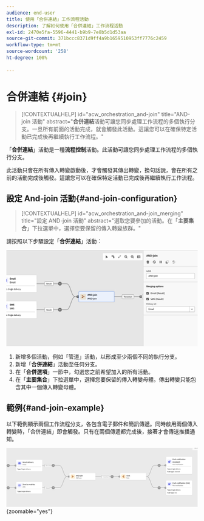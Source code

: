 ```yaml
---
audience: end-user
title: 使用「合併連結」工作流程活動
description: 了解如何使用「合併連結」工作流程活動
exl-id: 2470e5fa-5596-4441-b9b9-7e8b5d1d53aa
source-git-commit: 371bccc8371d9ff4a9b1659510953ff7776c2459
workflow-type: tm+mt
source-wordcount: '258'
ht-degree: 100%

---
```


# 合併連結 {#join}


>[!CONTEXTUALHELP]
>id="acw_orchestration_and-join"
>title="AND-join 活動"
>abstract="**合併連結**&#x200B;活動可讓您同步處理工作流程的多個執行分支。一旦所有前面的活動完成，就會觸發此活動。這讓您可以在確保特定活動已完成後再繼續執行工作流程。"

「**合併連結**」活動是一種&#x200B;**流程控制**&#x200B;活動。此活動可讓您同步處理工作流程的多個執行分支。

此活動只會在所有傳入轉變啟動後，才會觸發其傳出轉變，換句話說，會在所有之前的活動完成後觸發。這讓您可以在確保特定活動已完成後再繼續執行工作流程。

## 設定 And-join 活動{#and-join-configuration}

>[!CONTEXTUALHELP]
>id="acw_orchestration_and-join_merging"
>title="設定 AND-join 活動"
>abstract="選取您要參加的活動。在「**主要集合**」下拉選單中，選擇您要保留的傳入轉變族群。"

請按照以下步驟設定「**合併連結**」活動：

![](../assets/workflow-andjoin.png)

1. 新增多個活動，例如「管道」活動，以形成至少兩個不同的執行分支。
1. 新增「**合併連結**」活動至任何分支。
1. 在「**合併選項**」一節中，勾選您之前希望加入的所有活動。
1. 在「**主要集合**」下拉選單中，選擇您要保留的傳入轉變母體。傳出轉變只能包含其中一個傳入轉變母體。

## 範例{#and-join-example}

以下範例顯示兩個工作流程分支，各包含電子郵件和簡訊傳遞。同時啟用兩個傳入轉變時，「合併連結」即會觸發。只有在兩個傳遞都完成後，接著才會傳送推播通知。

![](../assets/workflow-andjoin-example.png){zoomable=&quot;yes&quot;}
